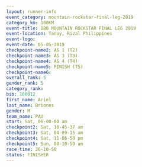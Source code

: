 ```yaml
---
layout: runner-info 
event_category: mountain-rockstar-final-leg-2019 
category_km: 100KM 
event-title: DBB MOUNTAIN ROCKSTAR FINAL LEG 2019 
event-location: Tanay, Rizal Philippines 
event-logo: 
event-date: 05-05-2019 
checkpoint-name2: AS 1 (T2) 
checkpoint-name3: AS 3 (T3) 
checkpoint-name4: AS 4 (T4) 
checkpoint-name5: FINISH (T5) 
checkpoint-name6: 
overall_rank: 5
gender_rank: 5
category_rank: 
bib: 100012
first_name: Ariel
last_name: Briones
gender: M
team_name: PAU
start: Sat, 06-00-00 am
checkpoint2: Sat, 10-45-37 am
checkpoint3: Sat, 04-09-15 am
checkpoint4: Sat, 11-06-50 pm
checkpoint5: Sun, 08-10-50 am
race_time: 26-10-50
status: FINISHER
---
```

